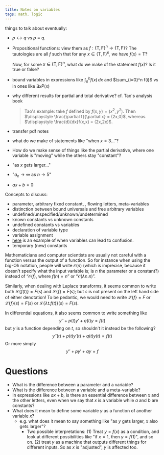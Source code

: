 ```yaml
---
title: Notes on variables
tags: math, logic
---
```


things to talk about eventually:

- $p \leftrightarrow q$ vs $p \equiv q$.
- Propositional functions: view them as $f: \{\mathrm{T},\mathrm{F}\}^n\to \{\mathrm{T},\mathrm{F}\}$?
  The tautologies are all $f$ such that for any $x\in \{\mathrm{T},\mathrm{F}\}^n$, we have $f(x) = \mathrm{T}$?

    Now, for some $x\in \{\mathrm{T},\mathrm{F}\}^n$, what do we make of the statement $f(x)$? Is it true or false?

- bound variables in expressions like $\int_a^b f(x)\, dx$ and
  $\sum_{i=0}^n f(i)$ vs in ones like $\exists x P(x)$

- why different results for partial and total derivative? cf. Tao's
  analysis book

    > Tao's example: take $f$ defined by $f(x,y) = (x^2, y^2)$.
    > Then $\displaystyle \frac{\partial f}{\partial x} = (2x,0)$,
    > whereas $\displaystyle \frac{d}{dx}f(x,x) = (2x,2x)$.

- transfer pdf notes

- what do we make of statements like "when $x=3$..."?

- How do we make sense of things like the partial derivative, where one variable is "moving" while the others stay "constant"?

- "as $x$ gets larger..."

- "$a_n \to \infty$ as $n\to 5$"


- $ax + b = 0$


Concepts to discuss:

- parameter, arbitrary fixed constant, , flowing letters, meta-variables
- distinction between bound universals and free arbitrary variables
- undefined/unspecified/unknown/undetermined
- known constants vs unknown constants
- undefined constants vs variables
- declaration of variable type
- variable assignment
- [here](http://math.stackexchange.com/questions/24284/is-the-variable-in-let-y-fx-free-bound-or-neither) is an example of when variables can lead to confusion.
- temporary (new) constants


Mathematicians and computer scientists are usually not careful with a function versus the output of a function.
So for instance when using the big-Oh notation, people will write $\mathcal{O}(n)$ (which is imprecise, because it doesn't specify what the input variable is; is $n$ the parameter or a constant?) instead of “$\mathcal{O}(f)$, where $f(n) = n$” or “$\mathcal{O}(\lambda n.n)$”.

Similarly, when dealing with Laplace transforms, it seems common to write both $\mathcal{L}\{f(t)\} = F(s)$ and $\mathcal{L}\{f\} = F(s)$; but $s$ is not present on the left hand side of either denotation!
To be pedantic, we would need to write $\mathcal{L}\{f\} = F$ or $\mathcal{L}\{f\}(s) = F(s)$ or $\mathcal{L}\{\lambda t.f(t)\}(s) = F(s)$.

In differential equations, it also seems common to write something like
$$y'' + p(t)y' + q(t)y = f(t)$$
but $y$ is a function depending on $t$, so shouldn't it instead be the following?
$$y''(t) + p(t)y'(t) + q(t)y(t) = f(t)$$
Or more simply
$$y'' + py' + qy = f$$


# Questions

- What is the difference between a parameter and a variable?
- What is the difference between a variable and a meta-variable?
- In expressions like $ax + b$, is there an essential difference between $x$ and the other letters, even when we say that $x$ is a variable while $a$ and $b$ are constants?
- What does it mean to define some variable $y$ as a function of another variable $x$?
    - e.g. what does it mean to say something like "as $y$ gets larger, $x$ also gets larger"?
        - Two possible interpretations: (1) Treat $y = f(x)$ as a
          condition, and look at different possibilities like "if $x =
          1$, then $y = f(1)$", and so on. (2) treat $y$ as a machine that outputs different things for different inputs. So as $x$ is "adjusted", $y$ is affected too.
